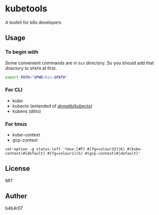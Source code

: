 kubetools
=========

A toolkit for k8s developers

## Usage

### To begin with

Some convenient commands are in `bin` directory. So you should add that directory to `$PATH` at first.

```bash
export PATH="$PWD/bin:$PATH"
```

### For CLI

- kube
- kubectx (extended of [ahmetb/kubectx](https://github.com/ahmetb/kubectx))
- kubens (ditto)

### For tmux

- kube-context
- gcp-context

```config
set-option -g status-left 'tmux:[#P] #[fg=colour33](K) #(kube-context)#[default] #[fg=colour1](G) #(gcp-context)#[default]'
```

## License

MIT

## Auther

b4b4r07
